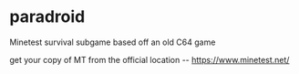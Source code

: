 # paradroid
Minetest survival subgame based off an old C64 game  

get your copy of MT from the official location -- https://www.minetest.net/  
